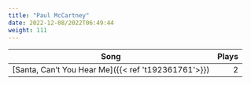 ```yaml
---
title: "Paul McCartney"
date: 2022-12-08/2022T06:49:44
weight: 111
---
```




 Song | Plays 
----- | -----:
[Santa, Can’t You Hear Me]({{< ref 't192361761'>}}) | 2
